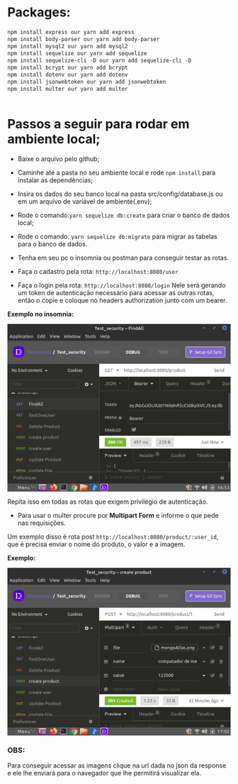 # Packages:

```
npm install express our yarn add express
npm install body-parser our yarn add body-parser
npm install mysql2 our yarn add mysql2
npm install sequelize our yarn add sequelize
npm install sequelize-cli -D our yarn add sequelize-cli -D
npm install bcrypt our yarn add bcrypt
npm install dotenv our yarn add dotenv
npm install jsonwebtoken our yarn add jsonwebtoken
npm install multer our yarn add multer


```

# Passos a seguir para rodar em ambiente local;

- Baixe o arquivo pelo github;

- Caminhe até a pasta no seu ambiente local e rode ```npm install``` para instalar as dependências;

- Insira os dados do seu banco local na pasta src/config/database.js ou em um arquivo de variável de ambiente(.env);

- Rode o comando:```yarn sequelize db:create``` para criar o banco de dados local;

- Rode o comando: ```yarn sequelize db:migrate``` para migrar as tabelas para o banco de dados.

- Tenha em seu pc o insomnia ou postman para conseguir testar as rotas.

- Faça o cadastro pela rota: ```http://localhost:8080/user```

- Faça o login pela rota: ``` http://localhost:8080/login ``` Nele será gerando um token de autenticação necessário para acessar as outras rotas, então o copie e coloque no headers authorization junto com um bearer.

**Exemplo no insomnia:**

<img align= "center" src = "./imagensGithub/authorization.png" alt = "insomnia_authorization"/>

Repita isso em todas as rotas que exigem privilégio de autenticação.

- Para usar o multer procure por **Multipart Form** e informe o que pede nas requisições.

Um exemplo disso é rota post ```http://localhost:8080/product/:user_id```, que é precisa enviar o nome do produto, o valor e a imagem.

**Exemplo:**

<img align= "center" src = "./imagensGithub/multer.png" alt = "insomnia_multer"/>

### OBS: 

Para conseguir acessar as imagens clique na url dada no json da response e ele lhe enviará para o navegador que lhe permitirá visualizar ela.



